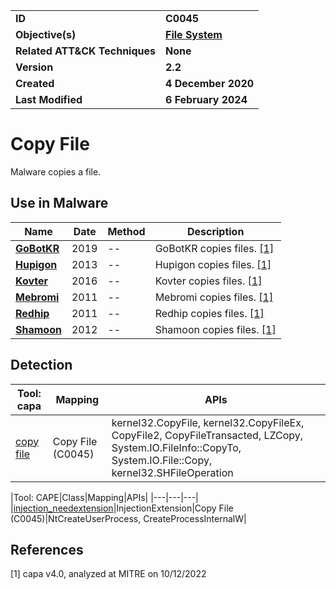 <table>
<tr>
<td><b>ID</b></td>
<td><b>C0045</b></td>
</tr>
<tr>
<td><b>Objective(s)</b></td>
<td><b><a href="../file-system">File System</a></b></td>
</tr>
<tr>
<td><b>Related ATT&CK Techniques</b></td>
<td><b>None</b></td>
</tr>
<tr>
<td><b>Version</b></td>
<td><b>2.2</b></td>
</tr>
<tr>
<td><b>Created</b></td>
<td><b>4 December 2020</b></td>
</tr>
<tr>
<td><b>Last Modified</b></td>
<td><b>6 February 2024</b></td>
</tr>
</table>


# Copy File

Malware copies a file.

## Use in Malware

|Name|Date|Method|Description|
|---|---|---|---|
|[**GoBotKR**](../../xample-malware/gobotkr.md)|2019|--|GoBotKR copies files. [[1]](#1)|
|[**Hupigon**](../../xample-malware/hupigon.md)|2013|--|Hupigon copies files. [[1]](#1)|
|[**Kovter**](../../xample-malware/kovter.md)|2016|--|Kovter copies files. [[1]](#1)|
|[**Mebromi**](../../xample-malware/mebromi.md)|2011|--|Mebromi copies files. [[1]](#1)|
|[**Redhip**](../../xample-malware/redhip.md)|2011|--|Redhip copies files. [[1]](#1)|
|[**Shamoon**](../../xample-malware/shamoon.md)|2012|--|Shamoon copies files. [[1]](#1)|

## Detection

|Tool: capa|Mapping|APIs|
|---|---|---|
|[copy file](https://github.com/mandiant/capa-rules/blob/master/host-interaction/file-system/copy/copy-file.yml)|Copy File (C0045)|kernel32.CopyFile, kernel32.CopyFileEx, CopyFile2, CopyFileTransacted, LZCopy, System.IO.FileInfo::CopyTo, System.IO.File::Copy, kernel32.SHFileOperation|

|Tool: CAPE|Class|Mapping|APIs|
|---|---|---|
|[injection_needextension](https://github.com/CAPESandbox/community/tree/master/modules/signatures/windows/injection_needextension.py)|InjectionExtension|Copy File (C0045)|NtCreateUserProcess, CreateProcessInternalW|

## References

<a name="1">[1]</a> capa v4.0, analyzed at MITRE on 10/12/2022

